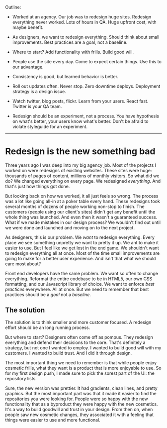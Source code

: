 Outline:

- Worked at an agency. Our job was to redesign huge sites. Redesign everything never worked. Lots of hours in QA. Huge upfront cost, with maybe benefit.

- As designers, we want to redesign everything. Should think about small improvements. Best practices are a goal, not a baseline.

- Where to start? Add functionality with frills. Build good will.

- People use the site every day. Come to expect certain things. Use this to our advantage.

- Consistency is good, but learned behavior is better.

- Roll out updates often. Never stop. Zero downtime deploys. Deployment strategy is a design issue.

- Watch twitter, blog posts, flickr. Learn from your users. React fast. Twitter is your QA team.

- Redesign should be an experiment, not a process. You have hypothesis on what's better, your users know what's better. Don't be afraid to violate styleguide for an experiment.

----------

# Redesign is the new something bad

Three years ago I was deep into my big agency job.  Most of the projects I worked on were redesigns of existing websites.  These sites were huge: thousands of pages of content, millions of monthly visitors.  So what did we do? We changed everything on every page.  We redesigned *everything*.  And that's just how things got done.

But looking back on how we worked, it all just feels so wrong. The process was a lot like going all-in at a poker table every hand.  These redesigns took several months of dozens of people working non-stop to finish.  The customers (people using our client's sites) didn't get any benefit until the whole thing was launched.  And even then it wasn't a guaranteed success.  What if we made mistakes in our design process? We wouldn't find out until we were done and launched and moving on to the next project.

As designers, this is our problem.  We *want* to redesign everything.  Every place we see something unpretty we want to pretty it up.  We ant to make it easier to use.  But I feel like we get lost in the end game.  We shouldn't want to redesign everything all at once. Most of the time small improvements are going to make for a better user experience. And isn't that what we should care most about?

Front end developers have the same problem. We want so often to change everything. Reformat the entire codebase to be in HTML5, our own CSS formatting, and our Javascript library of choice.  We want to enforce *best practices* everywhere. All at once.  But we need to remember that best practices should be a *goal* not a *baseline*.

## The solution

The solution is to think smaller and more customer focused.  A redesign effort should be an long running process.

But where to start?  Designers often come off as pompus. They redesign everything and defend their decisions to the core.  That's definitely a strategy, but not one I wanted to employ.  I wanted to build good will with my customers. I wanted to build trust. And I did it through design.

The most important thing we need to remember is that while people enjoy cosmetic frills, what they want is a product that is more enjoyable to use.  So for my first design push, I made sure to pick the sorest part of the UI: the repository lists.

Sure, the new version was prettier. It had gradients, clean lines, and pretty graphics.  But the most important part was that it made it easier to find the repositories you were looking for.  People were so happy with the new functionality that as a byproduct they were happy with the new cosmetics.  It's a way to build goodwill and trust in your design.  From then on, when people saw new cosmetic changes, they associated it with a feeling that things were easier to use and more functional.